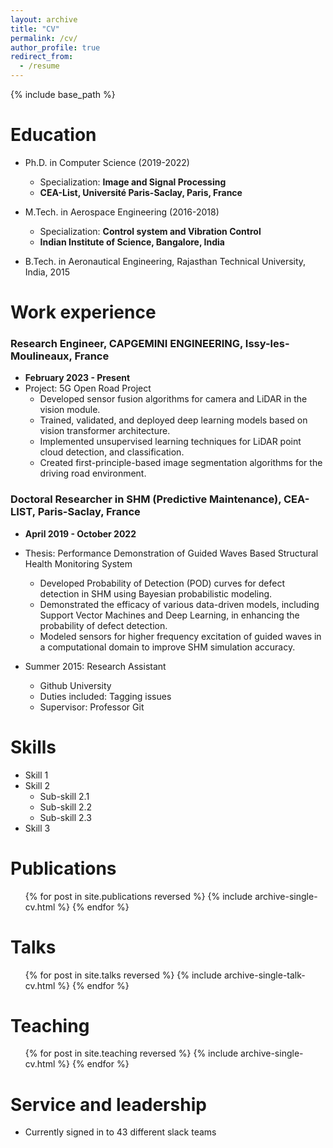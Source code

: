 ```yaml
---
layout: archive
title: "CV"
permalink: /cv/
author_profile: true
redirect_from:
  - /resume
---
```


{% include base_path %}

Education
======
* Ph.D. in Computer Science (2019-2022)
  * Specialization: **Image and Signal Processing**
  * **CEA-List, Université Paris-Saclay, Paris, France**


* M.Tech. in Aerospace Engineering (2016-2018) 
  * Specialization: **Control system and Vibration Control**
  * **Indian Institute of Science, Bangalore, India**

* B.Tech. in Aeronautical Engineering, Rajasthan Technical University, India, 2015


Work experience
======

### Research Engineer, CAPGEMINI ENGINEERING, Issy-les-Moulineaux, France
* **February 2023 - Present**
* Project: 5G Open Road Project
  * Developed sensor fusion algorithms for camera and LiDAR in the vision module.
  * Trained, validated, and deployed deep learning models based on vision transformer architecture.
  * Implemented unsupervised learning techniques for LiDAR point cloud detection, and classification.
  * Created first-principle-based image segmentation algorithms for the driving road environment.

### Doctoral Researcher in SHM (Predictive Maintenance), CEA-LIST, Paris-Saclay, France
* **April 2019 - October 2022**
* Thesis: Performance Demonstration of Guided Waves Based Structural Health Monitoring System
  * Developed Probability of Detection (POD) curves for defect detection in SHM using Bayesian probabilistic modeling.
  * Demonstrated the efficacy of various data-driven models, including Support Vector Machines and Deep Learning, in enhancing the probability of defect detection.
  * Modeled sensors for higher frequency excitation of guided waves in a computational domain to improve SHM simulation accuracy.

* Summer 2015: Research Assistant
  * Github University
  * Duties included: Tagging issues
  * Supervisor: Professor Git
  
Skills
======
* Skill 1
* Skill 2
  * Sub-skill 2.1
  * Sub-skill 2.2
  * Sub-skill 2.3
* Skill 3

Publications
======
  <ul>{% for post in site.publications reversed %}
    {% include archive-single-cv.html %}
  {% endfor %}</ul>
  
Talks
======
  <ul>{% for post in site.talks reversed %}
    {% include archive-single-talk-cv.html  %}
  {% endfor %}</ul>
  
Teaching
======
  <ul>{% for post in site.teaching reversed %}
    {% include archive-single-cv.html %}
  {% endfor %}</ul>
  
Service and leadership
======
* Currently signed in to 43 different slack teams
